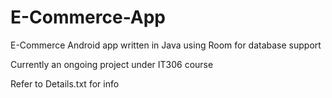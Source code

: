 # E-Commerce-App
E-Commerce Android app written in Java using Room for database support

Currently an ongoing project under IT306 course

Refer to Details.txt for info
